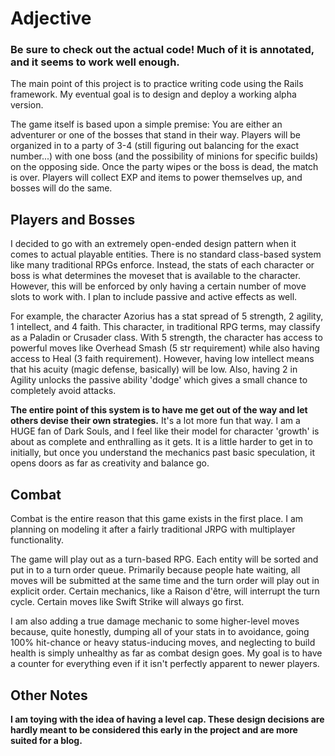 # Adjective

### Be sure to check out the actual code! Much of it is annotated, and it seems to work well enough. 

The main point of this project is to practice writing code using the Rails framework. My eventual goal is to design and deploy a working alpha version.

The game itself is based upon a simple premise: You are either an adventurer or one of the bosses that stand in their way. Players will be organized in to a party of 3-4 (still figuring out balancing for the exact number...) with one boss (and the possibility of minions for specific builds) on the opposing side. Once the party wipes or the boss is dead, the match is over. Players will collect EXP and items to power themselves up, and bosses will do the same.

## Players and Bosses


I decided to go with an extremely open-ended design pattern when it comes to actual playable entities. There is no standard class-based system like many traditional RPGs enforce. Instead, the stats of each character or boss is what determines the moveset that is available to the character. However, this will be enforced by only having a certain number of move slots to work with. I plan to include passive and active effects as well. 

For example, the character Azorius has a stat spread of 5 strength, 2 agility, 1 intellect, and 4 faith. This character, in traditional RPG terms, may classify as a Paladin or Crusader class. With 5 strength, the character has access to powerful moves like Overhead Smash (5 str requirement) while also having access to Heal (3 faith requirement). However, having low intellect means that his acuity (magic defense, basically) will be low. Also, having 2 in Agility unlocks the passive ability 'dodge' which gives a small chance to completely avoid attacks.

**The entire point of this system is to have me get out of the way and let others devise their own strategies.** It's a lot more fun that way. I am a HUGE fan of Dark Souls, and I feel like their model for character 'growth' is about as complete and enthralling as it gets. It is a little harder to get in to initially, but once you understand the mechanics past basic speculation, it opens doors as far as creativity and balance go. 

## Combat

Combat is the entire reason that this game exists in the first place. I am planning on modeling it after a fairly traditional JRPG with multiplayer functionality. 

The game will play out as a turn-based RPG. Each entity will be sorted and put in to a turn order queue. Primarily because people hate waiting, all moves will be submitted at the same time and the turn order will play out in explicit order. Certain mechanics, like a Raison d'être, will interrupt the turn cycle. Certain moves like Swift Strike will always go first. 

I am also adding a true damage mechanic to some higher-level moves because, quite honestly, dumping all of your stats in to avoidance, going 100% hit-chance or heavy status-inducing moves, and neglecting to build health is simply unhealthy as far as combat design goes. My goal is to have a counter for everything even if it isn't perfectly apparent to newer players.

## Other Notes
__I am toying with the idea of having a level cap. These design decisions are hardly meant to be considered this early in the project and are more suited for a blog.__
